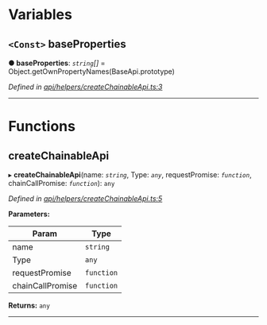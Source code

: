 

# Variables

<a id="baseproperties"></a>

## `<Const>` baseProperties

**● baseProperties**: *`string`[]* =  Object.getOwnPropertyNames(BaseApi.prototype)

*Defined in [api/helpers/createChainableApi.ts:3](https://github.com/neovim/node-client/blob/97a65c6/src/api/helpers/createChainableApi.ts#L3)*

___

# Functions

<a id="createchainableapi"></a>

##  createChainableApi

▸ **createChainableApi**(name: *`string`*, Type: *`any`*, requestPromise: *`function`*, chainCallPromise: *`function`*): `any`

*Defined in [api/helpers/createChainableApi.ts:5](https://github.com/neovim/node-client/blob/97a65c6/src/api/helpers/createChainableApi.ts#L5)*

**Parameters:**

| Param | Type |
| ------ | ------ |
| name | `string` |
| Type | `any` |
| requestPromise | `function` |
| chainCallPromise | `function` |

**Returns:** `any`

___


